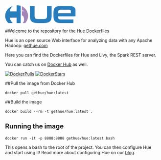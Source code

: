 ![alt text](https://raw.githubusercontent.com/cloudera/hue/master/docs/images/hue_logo.png "Hue Logo")


#Welcome to the repository for the Hue Dockerfiles


Hue is an open source Web interface for analyzing data with any Apache Hadoop: [gethue.com](http://gethue.com)

Here you can find the Dockerfiles for Hue and Livy, the Spark REST server.

You can catch us on [Docker Hub](https://hub.docker.com/u/gethue/) as well. 

[![DockerPulls](https://img.shields.io/docker/pulls/gethue/hue.svg)](https://registry.hub.docker.com/u/gethue/hue/)
[![DockerStars](https://img.shields.io/docker/stars/gethue/hue.svg)](https://registry.hub.docker.com/u/gethue/hue/)


##Pull the image from Docker Hub
```
docker pull gethue/hue:latest
```

##Build the image
```
docker build --rm -t gethue/hue:latest .
```

## Running the image
```
docker run -it -p 8888:8888 gethue/hue:latest bash
```
This opens a bash to the root of the project. You can then configure Hue and start using it! Read more about configuring Hue on our [blog](http://gethue.com/how-to-configure-hue-in-your-hadoop-cluster/).

